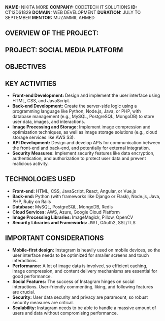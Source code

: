 **NAME:** NIKITA MORE
**COMPANY:** CODETECH IT SOLUTIONS
**ID:** CT12DS1829
**DOMAIN:** WEB DEVELOPMENT
**DURATION:** JULY TO SEPTEMBER
**MENTOR:** MUZAMMIL AHMED


## OVERVIEW OF THE PROJECT:

## PROJECT: SOCIAL MEDIA PLATFORM

## OBJECTIVES


## KEY ACTIVITIES
- **Front-end Development:** Design and implement the user interface using HTML, CSS, and JavaScript.
- **Back-end Development:** Create the server-side logic using a programming language like Python, Node.js, Java, or PHP, with database management (e.g., MySQL, PostgreSQL, MongoDB) to store user data, images, and interactions.
- **Image Processing and Storage:** Implement image compression and optimization techniques, as well as image storage solutions (e.g., cloud storage services like AWS S3).
- **API Development:** Design and develop APIs for communication between the front-end and back-end, and potentially for external integration.
- **Security Measures:** Implement security features like data encryption, authentication, and authorization to protect user data and prevent malicious activity.

## TECHNOLOGIES USED
- **Front-end:** HTML, CSS, JavaScript, React, Angular, or Vue.js
- **Back-end:** Python (with frameworks like Django or Flask), Node.js, Java, PHP, Ruby on Rails
- **Database:** MySQL, PostgreSQL, MongoDB, Redis
- **Cloud Services:** AWS, Azure, Google Cloud Platform
- **Image Processing Libraries:** ImageMagick, Pillow, OpenCV
- **Security Libraries and Frameworks:** JWT, OAuth2, SSL/TLS

## IMPORTANT CONSIDERATIONS
- **Mobile-first design:** Instagram is heavily used on mobile devices, so the user interface needs to be optimized for smaller screens and touch interactions.
- **Performance:** A lot of image data is involved, so efficient caching, image compression, and content delivery mechanisms are essential for good performance.
- **Social Features:** The success of Instagram hinges on social interactions. User-friendly commenting, liking, and following features are crucial.
- **Security:** User data security and privacy are paramount, so robust security measures are critical.
- **Scalability:** Instagram needs to be able to handle a massive amount of users and data without compromising performance.
